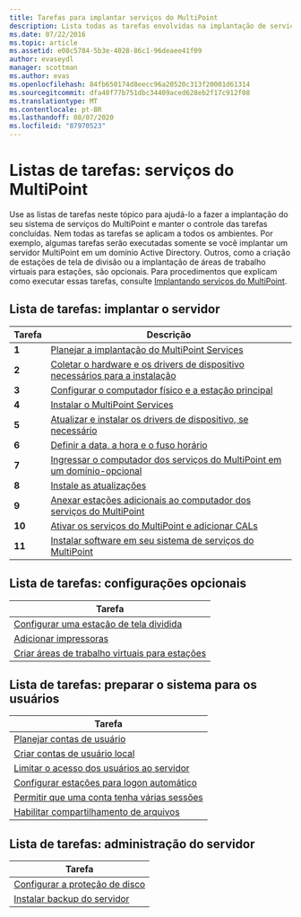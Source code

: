 ```yaml
---
title: Tarefas para implantar serviços do MultiPoint
description: Lista todas as tarefas envolvidas na implantação de serviços do MultiPoint, juntamente com links para instruções
ms.date: 07/22/2016
ms.topic: article
ms.assetid: e08c5784-5b3e-4028-86c1-96deaee41f09
author: evaseydl
manager: scottman
ms.author: evas
ms.openlocfilehash: 84fb650174d8eecc96a20520c313f20001d61314
ms.sourcegitcommit: dfa48f77b751dbc34409aced628eb2f17c912f08
ms.translationtype: MT
ms.contentlocale: pt-BR
ms.lasthandoff: 08/07/2020
ms.locfileid: "87970523"
---
```

# <a name="task-lists-multipoint-services"></a>Listas de tarefas: serviços do MultiPoint
Use as listas de tarefas neste tópico para ajudá-lo a fazer a implantação do seu sistema de serviços do MultiPoint e manter o controle das tarefas concluídas. Nem todas as tarefas se aplicam a todos os ambientes. Por exemplo, algumas tarefas serão executadas somente se você implantar um servidor MultiPoint em um domínio Active Directory. Outros, como a criação de estações de tela de divisão ou a implantação de áreas de trabalho virtuais para estações, são opcionais. Para procedimentos que explicam como executar essas tarefas, consulte [Implantando serviços do MultiPoint](deploying-multipoint-services.md).

## <a name="task-list-deploy-the-server"></a>Lista de tarefas: implantar o servidor

|Tarefa|Descrição|
|--------|---------------|
|**1**|[Planejar a implantação do MultiPoint Services](planning-a-multipoint-services-deployment.md)|
|**2**|[Coletar o hardware e os drivers de dispositivo necessários para a instalação](Collect-hardware-and-device-drivers-needed-for-the-installation.md)|
|**3**|[Configurar o computador físico e a estação principal](Set-up-the-physical-computer-and-primary-station.md)|
|**4**|[Instalar o MultiPoint Services](Install-MultiPoint-services.md)|
|**5**|[Atualizar e instalar os drivers de dispositivo, se necessário](Update-and-install-device-drivers-if-needed.md)|
|**6**|[Definir a data, a hora e o fuso horário](Set-the-date--time--and-time-zone.md)|
|**7**|[Ingressar o computador dos serviços do MultiPoint em um domínio-opcional](Join-the-MultiPoint-services-computer-to-a-domain--optional-.md)|
|**8**|[Instale as atualizações](Install-updates.md)|
|**9**|[Anexar estações adicionais ao computador dos serviços do MultiPoint](Attach-additional-stations-to-your-MultiPoint-services-computer.md)|
|**10**|[Ativar os serviços do MultiPoint e adicionar CALs](manage-client-access-licenses-with-multipoint-services.md)|
|**11**|[Instalar software em seu sistema de serviços do MultiPoint](Install-software-on-your-MultiPoint-services-system.md)|

## <a name="task-list-optional-configurations"></a>Lista de tarefas: configurações opcionais

|Tarefa|
|--------|
|[Configurar uma estação de tela dividida](Set-up-a-split-screen-station-in-MultiPoint-services.md)|
|[Adicionar impressoras](Add-printers.md)|
|[Criar áreas de trabalho virtuais para estações](Create-Windows-10-Enterprise-virtual-desktops-for-stations.md)|

## <a name="task-list-prepare-your-system-for-users"></a>Lista de tarefas: preparar o sistema para os usuários

|Tarefa|
|--------|
|[Planejar contas de usuário](Plan-user-accounts-for-your-MultiPoint-services-environment.md)|
|[Criar contas de usuário local](Create-local-user-accounts.md)|
|[Limitar o acesso dos usuários ao servidor](Limit-users--access-to-the-server-in-MultiPoint-services.md)|
|[Configurar estações para logon automático](Configure-stations-for-automatic-logon.md)|
|[Permitir que uma conta tenha várias sessões](Allow-one-account-to-have-multiple-sessions.md)|
|[Habilitar compartilhamento de arquivos](Enable-file-sharing-in-MultiPoint-services.md)|

## <a name="task-list-server-administration"></a>Lista de tarefas: administração do servidor

|Tarefa|
|--------|
|[Configurar a proteção de disco](Configure-Disk-Protection-in-MultiPoint-services.md)|
|[Instalar backup do servidor](Install-Server-Backup-on-your-MultiPoint-services-computer.md)|